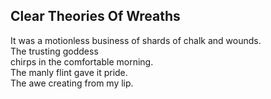 Clear Theories Of Wreaths
-------------------------
It was a motionless business of shards of chalk and wounds.  
The trusting goddess  
chirps in the comfortable morning.  
The manly flint gave it pride.  
The awe creating from my lip.  
